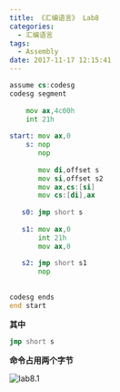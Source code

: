 ```yaml
---
title: 《汇编语言》 Lab8
categories:
  - 汇编语言
tags: 
  - Assembly
date: 2017-11-17 12:15:41
---
```



```asm
assume cs:codesg
codesg segment
	
	mov ax,4c00h
	int 21h
	
start: mov ax,0
    s: nop
	   nop
	   
	   mov di,offset s
	   mov si,offset s2
	   mov ax,cs:[si]
	   mov cs:[di],ax
	   
   s0: jmp short s
   
   s1: mov ax,0
       int 21h
	   mov ax,0
	   
   s2: jmp short s1
	   nop 
	   
	   
codesg ends
end start

```




**其中**
```asm
jmp short s
```
**命令占用两个字节**

![lab8.1](http://py2h8wxnt.bkt.clouddn.com/assembly/lab8.1.png)

